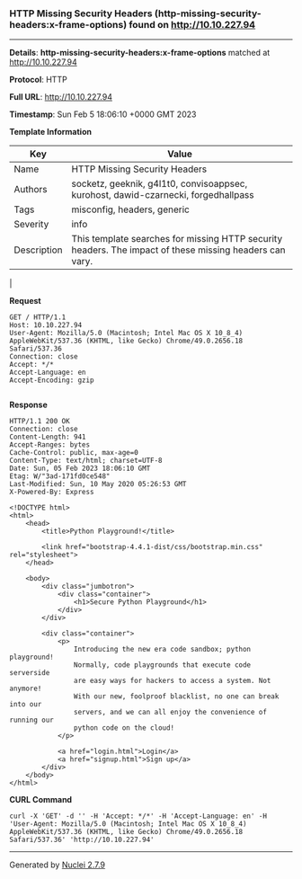### HTTP Missing Security Headers (http-missing-security-headers:x-frame-options) found on http://10.10.227.94
---
**Details**: **http-missing-security-headers:x-frame-options**  matched at http://10.10.227.94

**Protocol**: HTTP

**Full URL**: http://10.10.227.94

**Timestamp**: Sun Feb 5 18:06:10 +0000 GMT 2023

**Template Information**

| Key | Value |
|---|---|
| Name | HTTP Missing Security Headers |
| Authors | socketz, geeknik, g4l1t0, convisoappsec, kurohost, dawid-czarnecki, forgedhallpass |
| Tags | misconfig, headers, generic |
| Severity | info |
| Description | This template searches for missing HTTP security headers. The impact of these missing headers can vary.
 |

**Request**
```http
GET / HTTP/1.1
Host: 10.10.227.94
User-Agent: Mozilla/5.0 (Macintosh; Intel Mac OS X 10_8_4) AppleWebKit/537.36 (KHTML, like Gecko) Chrome/49.0.2656.18 Safari/537.36
Connection: close
Accept: */*
Accept-Language: en
Accept-Encoding: gzip


```

**Response**
```http
HTTP/1.1 200 OK
Connection: close
Content-Length: 941
Accept-Ranges: bytes
Cache-Control: public, max-age=0
Content-Type: text/html; charset=UTF-8
Date: Sun, 05 Feb 2023 18:06:10 GMT
Etag: W/"3ad-171fd0ce548"
Last-Modified: Sun, 10 May 2020 05:26:53 GMT
X-Powered-By: Express

<!DOCTYPE html>
<html>
    <head>
        <title>Python Playground!</title>

        <link href="bootstrap-4.4.1-dist/css/bootstrap.min.css" rel="stylesheet">
    </head>

    <body>
        <div class="jumbotron">
            <div class="container">
                <h1>Secure Python Playground</h1>
            </div>
        </div>

        <div class="container">
            <p>
                Introducing the new era code sandbox; python playground!
                Normally, code playgrounds that execute code serverside
                are easy ways for hackers to access a system. Not anymore!
                With our new, foolproof blacklist, no one can break into our
                servers, and we can all enjoy the convenience of running our
                python code on the cloud!
            </p>

            <a href="login.html">Login</a>
            <a href="signup.html">Sign up</a>
        </div>
    </body>
</html>
```


**CURL Command**
```
curl -X 'GET' -d '' -H 'Accept: */*' -H 'Accept-Language: en' -H 'User-Agent: Mozilla/5.0 (Macintosh; Intel Mac OS X 10_8_4) AppleWebKit/537.36 (KHTML, like Gecko) Chrome/49.0.2656.18 Safari/537.36' 'http://10.10.227.94'
```
---
Generated by [Nuclei 2.7.9](https://github.com/projectdiscovery/nuclei)